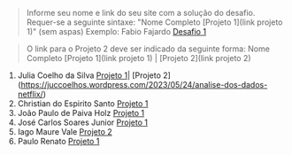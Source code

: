> Informe seu nome e link do seu site com a solução do desafio. Requer-se a seguinte sintaxe: "Nome Completo [Projeto 1](link projeto 1)" (sem aspas)
 Exemplo: Fabio Fajardo [Desafio 1](https://meusite.com)

> O link para o Projeto 2 deve ser indicado da seguinte forma: Nome Completo [Projeto 1](link projeto 1) | [Projeto 2](link projeto 2)
 

1. Julia Coelho da Silva [Projeto 1](https://juccoelhos.wordpress.com/2023/04/25/violencia-contra-a-mulher/)| [Projeto 2] (https://juccoelhos.wordpress.com/2023/05/24/analise-dos-dados-netflix/)
2. Christian do Espirito Santo [Projeto 1](https://christian21es.wordpress.com/2023/04/28/producao-de-cafe-no-espirito-santo/)
3. João Paulo de Paiva Holz [Projeto 1](https://johnholz.github.io/)
4. José Carlos Soares Junior [Projeto 1](https://www.josecarlosinfo.com/)
5. Iago Maure Vale [Projeto 2](https://iagos-portoflio.cms.webnode.page/)
6. Paulo Renato [Projeto 1](https://paulolaeber.github.io/projeto-1.html)



